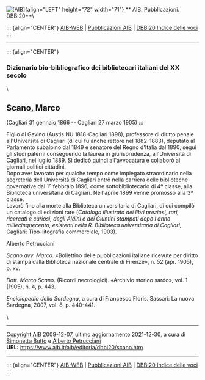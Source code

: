 ![\[AIB\]](/aib/wi/aibv72.gif){align="LEFT" height="72" width="71"}
** AIB. Pubblicazioni. DBBI20**\

::: {align="CENTER"}
[AIB-WEB](/) \| [Pubblicazioni AIB](/pubblicazioni/) \| [DBBI20 Indice
delle voci](dbbi20.htm)
:::

------------------------------------------------------------------------

::: {align="CENTER"}
### Dizionario bio-bibliografico dei bibliotecari italiani del XX secolo

\

## Scano, Marco

(Cagliari 31 gennaio 1866 -- Cagliari 27 marzo 1905)
:::

Figlio di Gavino (Austis NU 1818-Cagliari 1898), professore di diritto
penale all\'Università di Cagliari (di cui fu anche rettore nel
1882-1883), deputato al Parlamento subalpino dal 1849 e senatore del
Regno d\'Italia dal 1890, seguì gli studi paterni conseguendo la laurea
in giurisprudenza, all\'Università di Cagliari, nel luglio 1889. Si
dedicò quindi all\'avvocatura e collaborò ai giornali politici
cittadini.\
Dopo aver lavorato per qualche tempo come impiegato straordinario nella
segreteria dell\'Università di Cagliari entrò nella carriera delle
biblioteche governative dal 1º febbraio 1896, come sottobibliotecario di
4ª classe, alla Biblioteca universitaria di Cagliari. Nell\'aprile 1899
venne promosso alla 3ª classe.\
Lavorò fino alla morte alla Biblioteca universitaria di Cagliari, di cui
compilò un catalogo di edizioni rare (*Catalogo illustrato dei libri
preziosi, rari, ricercati e curiosi, degli Aldini e dei Giuntini
stampati dopo l\'anno millecinquecento, esistenti nella R. Biblioteca
universitaria di Cagliari*, Cagliari: Tipo-litografia commerciale,
1903).

Alberto Petrucciani

*Scano avv. Marco*. «Bollettino delle pubblicazioni italiane ricevute
per diritto di stampa dalla Biblioteca nazionale centrale di Firenze»,
n. 52 (apr. 1905), p. xv.

*Dott. Marco Scano*. (Ricordi necrologici). «Archivio storico sardo»,
vol. 1 (1905), n. 4, p. 443.

*Enciclopedia della Sardegna*, a cura di Francesco Floris. Sassari: La
nuova Sardegna, 2007, vol. 8, p. 440-441.

\

------------------------------------------------------------------------

[Copyright AIB](/su-questo-sito/dichiarazione-di-copyright-aib-web/)
2009-12-07, ultimo aggiornamento 2021-12-30, a cura di [Simonetta
Buttò](/aib/redazione3.htm) e [Alberto
Petrucciani](/su-questo-sito/redazione-aib-web/)\
**URL:** https://www.aib.it/aib/editoria/dbbi20/scano.htm

------------------------------------------------------------------------

::: {align="CENTER"}
[AIB-WEB](/) \| [Pubblicazioni AIB](/pubblicazioni/) \| [DBBI20 Indice
delle voci](dbbi20.htm)
:::
